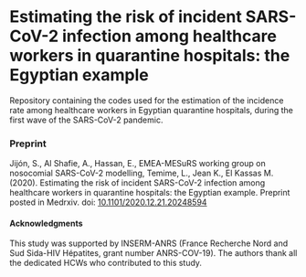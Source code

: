 # Estimating the risk of incident SARS-CoV-2 infection among healthcare workers in quarantine hospitals: the Egyptian example
Repository containing the codes used for the estimation of the incidence rate among healthcare workers in Egyptian quarantine hospitals, during the first wave of the SARS-CoV-2 pandemic.

### Preprint

Jijón, S., Al Shafie, A., Hassan, E., EMEA-MESuRS working group on nosocomial SARS-CoV-2 modelling, Temime, L., Jean K., El Kassas M. (2020). Estimating the risk of incident SARS-CoV-2 infection among healthcare workers in quarantine hospitals: the Egyptian example. Preprint posted in Medrxiv. doi: <a href="https://www.medrxiv.org/content/10.1101/2020.12.21.20248594v3" target="_blank">10.1101/2020.12.21.20248594</a>

#### Acknowledgments
This study was supported by INSERM-ANRS (France Recherche Nord and Sud Sida-HIV Hépatites, grant number ANRS-COV-19).
The authors thank all the dedicated HCWs who contributed to this study. 
